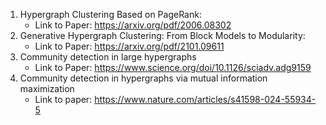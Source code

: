 1. Hypergraph Clustering Based on PageRank:
   - Link to Paper: https://arxiv.org/pdf/2006.08302
2. Generative Hypergraph Clustering: From Block Models to Modularity:
   - Link to Paper: https://arxiv.org/pdf/2101.09611
3. Community detection in large hypergraphs
   - Link to Paper: https://www.science.org/doi/10.1126/sciadv.adg9159
4. Community detection in hypergraphs via mutual information maximization
   - Link to paper: https://www.nature.com/articles/s41598-024-55934-5
   

